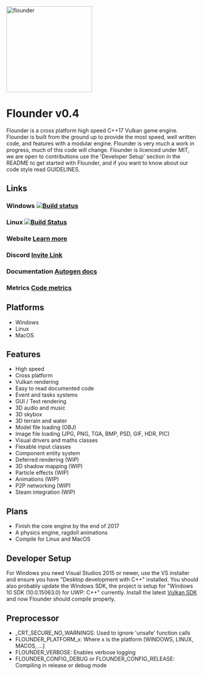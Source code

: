 <img src="https://github.com/Equilibrium-Games/Flounder/blob/master/logo.png" alt="flounder" width=225>

# Flounder v0.4
Flounder is a cross platform high speed C++17 Vulkan game engine. Flounder is built from the ground up to provide the most speed, well written code, and features with a modular engine. Flounder is very much a work in progress, much of this code will change.
Flounder is licenced under MIT, we are open to contributions use the 'Developer Setup' section in the README to get started with Flounder, and if you want to know about our code style read GUIDELINES.

## Links
### Windows   [![Build status](https://ci.appveyor.com/api/projects/status/4uhakf6tt78wov7o?svg=true)](https://ci.appveyor.com/project/Mattparks/flounder)
### Linux   [![Build Status](https://travis-ci.org/Equilibrium-Games/Flounder.svg?branch=master)](https://travis-ci.org/Equilibrium-Games/Flounder)

### Website   [Learn more](https://equilibrium.games)
### Discord   [Invite Link](https://discord.gg/zNN52T3)
### Documentation   [Autogen docs](https://equilibrium-games.github.io/Flounder-Docs/docs/html/namespace_flounder.html)
### Metrics   [Code metrics](https://equilibrium-games.github.io/Flounder-Docs/loc/LocMetrics.html)

## Platforms
 * Windows
 * Linux
 * MacOS

## Features
 * High speed
 * Cross platform
 * Vulkan rendering
 * Easy to read documented code
 * Event and tasks systems
 * GUI / Text rendering
 * 3D audio and music
 * 3D skybox
 * 3D terrain and water
 * Model file loading (OBJ)
 * Image file loading (JPG, PNG, TGA, BMP, PSD, GIF, HDR, PIC)
 * Visual drivers and maths classes
 * Flexable input classes
 * Component entity system
 * Deferred rendering (WIP)
 * 3D shadow mapping (WIP)
 * Particle effects (WIP)
 * Animations (WIP)
 * P2P networking (WIP)
 * Steam integration (WIP)

## Plans
 * Finish the core engine by the end of 2017
 * A physics engine, ragdoll animations
 * Compile for Linux and MacOS

## Developer Setup
For Windows you need Visual Studios 2015 or newer, use the VS installer and ensure you have "Desktop development with C++" installed. You should also probably update the Windows SDK, the project is setup for "Windows 10 SDK (10.0.15063.0) for UWP: C++" currently. Install the latest [Vulkan SDK](https://www.lunarg.com/vulkan-sdk/) and now Flounder should compile properly.

## Preprocessor
 * _CRT_SECURE_NO_WARNINGS: Used to ignore 'unsafe' function calls
 * FLOUNDER_PLATFORM_x: Where x is the platform [WINDOWS, LINUX, MACOS, ...]
 * FLOUNDER_VERBOSE: Enables verbose logging
 * FLOUNDER_CONFIG_DEBUG or FLOUNDER_CONFIG_RELEASE: Compiling in release or debug mode

